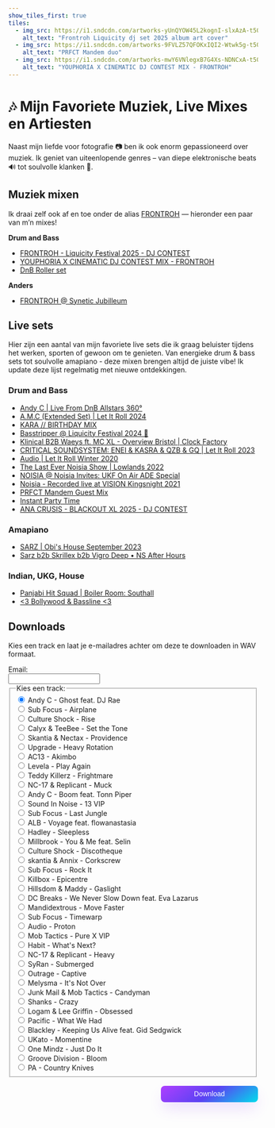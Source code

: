 ```yaml
---
show_tiles_first: true
tiles:
  - img_src: https://i1.sndcdn.com/artworks-yUnQYOW45L2kognI-slxAzA-t500x500.png
    alt_text: "Frontroh Liquicity dj set 2025 album art cover"
  - img_src: https://i1.sndcdn.com/artworks-9FVLZ57QFOKxIQI2-Wtwk5g-t500x500.jpg
    alt_text: "PRFCT Mandem duo"
  - img_src: https://i1.sndcdn.com/artworks-mwY6VNlegxB7G4Xs-NDNCxA-t500x500.png
    alt_text: "YOUPHORIA X CINEMATIC DJ CONTEST MIX - FRONTROH"
---
```


# 🎶 Mijn Favoriete Muziek, Live Mixes en Artiesten

Naast mijn liefde voor fotografie 📷 ben ik ook enorm gepassioneerd over muziek. Ik geniet van uiteenlopende genres – van diepe elektronische beats 🔊 tot soulvolle klanken 🎷.

## Muziek mixen

Ik draai zelf ook af en toe onder de alias [FRONTROH](https://www.youtube.com/@Frontroh) — hieronder een paar van m’n mixes!

**Drum and Bass**

- [FRONTROH - Liquicity Festival 2025 - DJ CONTEST](https://soundcloud.com/dj-rohan-haarlem/frontroh-liquicity-festival-2025-dj-contest?si=55c99597cc9745acb4247dcc10895401&utm_source=clipboard&utm_medium=text&utm_campaign=social_sharing)
- [YOUPHORIA X CINEMATIC DJ CONTEST MIX - FRONTROH](https://soundcloud.com/dj-rohan-haarlem/youphoria-x-cinematic-dj-contest-mix-frontroh?si=abfb1f67faf74b8aaeef949ed35e6d02&utm_source=clipboard&utm_medium=text&utm_campaign=social_sharing)
- [DnB Roller set](https://www.mixcloud.com/frontroh/dnb-roller-set/)

**Anders**

- [FRONTROH @ Synetic Jubilleum](https://soundcloud.com/dj-rohan-haarlem/frontroh-synetic-jubilleum?si=95a1c6b41bfe46cea9977fa13e25e22c&utm_source=clipboard&utm_medium=text&utm_campaign=social_sharing)

## Live sets

Hier zijn een aantal van mijn favoriete live sets die ik graag beluister tijdens het werken, sporten of gewoon om te genieten. Van energieke drum & bass sets tot soulvolle amapiano - deze mixen brengen altijd de juiste vibe! Ik update deze lijst regelmatig met nieuwe ontdekkingen.

###  Drum and Bass

- [Andy C | Live From DnB Allstars 360°](https://youtu.be/VISIvMP8kl4?si=SVuGVpfXbJtRRroI)
- [A.M.C (Extended Set) | Let It Roll 2024](https://youtu.be/7XvMAuniqVQ?si=WZKjeMErIZDBs561)
- [KARA // BIRTHDAY MIX](https://soundcloud.com/kara_dnb/kara-birthday-mixxy?si=7421be3626bd44459095cbcde541353b&utm_source=clipboard&utm_medium=text&utm_campaign=social_sharing)
- [Basstripper @ Liquicity Festival 2024 🧨](https://youtu.be/0E_xMkywboA?si=BDi6Ciy7_OMzglOe)
- [Klinical B2B Waeys ft. MC XL - Overview Bristol | Clock Factory](https://youtu.be/vJ6szXrLScc?si=tfY6jTmKB1EIn1tb)
- [CRITICAL SOUNDSYSTEM: ENEI & KASRA & QZB & GQ | Let It Roll 2023](https://youtu.be/C900hF4QuZs?si=kxgl6y3NYGzVWRM3)
- [Audio | Let It Roll Winter 2020](https://youtu.be/bhwzrBUQNnQ?si=HKB4tYFwTj3amVgh)
- [The Last Ever Noisia Show | Lowlands 2022](https://youtu.be/2GU5fLh9mbk?si=kgpdmoArJJV1HXZW)
- [NOISIA @ Noisia Invites: UKF On Air ADE Special](https://youtu.be/zrfkDoabDR0?si=P_WfPB6kFAHEiyza)
- [Noisia - Recorded live at VISION Kingsnight 2021](https://youtu.be/8eefLohMi3s?si=VfMCCuHqP5pPQCuU)
- [PRFCT Mandem Guest Mix](https://soundcloud.com/bassrush/prfct-mandem-guest-mix?in=dj-rohan-haarlem/sets/dnb-mix&si=ff42c69c8e1b456c98deea4ab30426b7&utm_source=clipboard&utm_medium=text&utm_campaign=social_sharing)
- [Instant Party Time](https://soundcloud.com/user-500987004/instant-party-time-1?si=5dd7a9d373734730a39aac14db05136d&utm_source=clipboard&utm_medium=text&utm_campaign=social_sharing)
- [ANA CRUSIS - BLACKOUT XL 2025 - DJ CONTEST](https://soundcloud.com/996633/blackout-dj-contest-v2-draft?in=dj-rohan-haarlem/sets/contest-dj&si=a6cc31502af94d20a615ac589c07e28e&utm_source=clipboard&utm_medium=text&utm_campaign=social_sharing)

### Amapiano

- [SARZ | Obi's House September 2023](https://youtu.be/DP1Hl8CTFQc?si=RzS7xBNCVOFFmmJy)
- [Sarz b2b Skrillex b2b Vigro Deep • NS After Hours](https://youtu.be/IkEPdDNnpKs?si=74M0PtxwtT4XXOq7)

### Indian, UKG, House

- [Panjabi Hit Squad | Boiler Room: Southall](https://youtu.be/EZ20Q3u0i_4?si=RZPSMD3sUtUTjIeq)
- [<3 Bollywood & Bassline <3](https://soundcloud.com/gggeethreethree/3-bollywood-bassline-3?si=0941eb8a0053409f981a3882a6c1a38f&utm_source=clipboard&utm_medium=text&utm_campaign=social_sharing)

## Downloads

Kies een track en laat je e-mailadres achter om deze te downloaden in WAV formaat.
 
<form action="https://downloads-worker.rohan-10.workers.dev/" method="POST">
  <label for="email">Email:</label><br>
  <input type="email" id="email" name="email" required><br>

  <fieldset class="song-picker">
  <legend>Kies een track:</legend>

<input type="radio" id="67391" name="song_id" value="67391" required checked />
<label for="67391">Andy C - Ghost feat. DJ Rae</label><br>

<input type="radio" id="67392" name="song_id" value="67392" />
<label for="67392">Sub Focus - Airplane</label><br>

<input type="radio" id="67393" name="song_id" value="67393" />
<label for="67393">Culture Shock - Rise</label><br>

<input type="radio" id="67394" name="song_id" value="67394" />
<label for="67394">Calyx &amp; TeeBee - Set the Tone</label><br>

<input type="radio" id="67395" name="song_id" value="67395" />
<label for="67395">Skantia &amp; Nectax - Providence</label><br>

<input type="radio" id="67396" name="song_id" value="67396" />
<label for="67396">Upgrade - Heavy Rotation</label><br>

<input type="radio" id="67397" name="song_id" value="67397" />
<label for="67397">AC13 - Akimbo</label><br>

<input type="radio" id="67398" name="song_id" value="67398" />
<label for="67398">Levela - Play Again</label><br>

<input type="radio" id="67399" name="song_id" value="67399" />
<label for="67399">Teddy Killerz - Frightmare</label><br>

<input type="radio" id="67400" name="song_id" value="67400" />
<label for="67400">NC-17 &amp; Replicant - Muck</label><br>

<input type="radio" id="67401" name="song_id" value="67401" />
<label for="67401">Andy C - Boom feat. Tonn Piper</label><br>

<input type="radio" id="67402" name="song_id" value="67402" />
<label for="67402">Sound In Noise - 13 VIP</label><br>

<input type="radio" id="67403" name="song_id" value="67403" />
<label for="67403">Sub Focus - Last Jungle</label><br>

<input type="radio" id="67404" name="song_id" value="67404" />
<label for="67404">ALB - Voyage feat. flowanastasia</label><br>

<input type="radio" id="67405" name="song_id" value="67405" />
<label for="67405">Hadley - Sleepless</label><br>

<input type="radio" id="67406" name="song_id" value="67406" />
<label for="67406">Millbrook - You &amp; Me feat. Selin</label><br>

<input type="radio" id="67407" name="song_id" value="67407" />
<label for="67407">Culture Shock - Discotheque</label><br>

<input type="radio" id="67408" name="song_id" value="67408" />
<label for="67408">skantia &amp; Annix - Corkscrew</label><br>

<input type="radio" id="67409" name="song_id" value="67409" />
<label for="67409">Sub Focus - Rock It</label><br>

<input type="radio" id="67410" name="song_id" value="67410" />
<label for="67410">Killbox - Epicentre</label><br>

<input type="radio" id="67411" name="song_id" value="67411" />
<label for="67411">Hillsdom &amp; Maddy - Gaslight</label><br>

<input type="radio" id="67412" name="song_id" value="67412" />
<label for="67412">DC Breaks - We Never Slow Down feat. Eva Lazarus</label><br>

<input type="radio" id="67413" name="song_id" value="67413" />
<label for="67413">Mandidextrous - Move Faster</label><br>

<input type="radio" id="67414" name="song_id" value="67414" />
<label for="67414">Sub Focus - Timewarp</label><br>

<input type="radio" id="67415" name="song_id" value="67415" />
<label for="67415">Audio - Proton</label><br>

<input type="radio" id="67416" name="song_id" value="67416" />
<label for="67416">Mob Tactics - Pure X VIP</label><br>

<input type="radio" id="67417" name="song_id" value="67417" />
<label for="67417">Habit - What's Next?</label><br>

<input type="radio" id="67418" name="song_id" value="67418" />
<label for="67418">NC-17 &amp; Replicant - Heavy</label><br>

<input type="radio" id="67419" name="song_id" value="67419" />
<label for="67419">SyRan - Submerged</label><br>

<input type="radio" id="67420" name="song_id" value="67420" />
<label for="67420">Outrage - Captive</label><br>

<input type="radio" id="67421" name="song_id" value="67421" />
<label for="67421">Melysma - It's Not Over</label><br>

<input type="radio" id="67422" name="song_id" value="67422" />
<label for="67422">Junk Mail &amp; Mob Tactics - Candyman</label><br>

<input type="radio" id="67423" name="song_id" value="67423" />
<label for="67423">Shanks - Crazy</label><br>

<input type="radio" id="67424" name="song_id" value="67424" />
<label for="67424">Logam &amp; Lee Griffin - Obsessed</label><br>

<input type="radio" id="67425" name="song_id" value="67425" />
<label for="67425">Pacific - What We Had</label><br>

<input type="radio" id="67426" name="song_id" value="67426" />
<label for="67426">Blackley - Keeping Us Alive feat. Gid Sedgwick</label><br>

<input type="radio" id="67427" name="song_id" value="67427" />
<label for="67427">UKato - Momentine</label><br>

<input type="radio" id="67428" name="song_id" value="67428" />
<label for="67428">One Mindz - Just Do It</label><br>

<input type="radio" id="67429" name="song_id" value="67429" />
<label for="67429">Groove Division - Bloom</label><br>

<input type="radio" id="67430" name="song_id" value="67430" />
<label for="67430">PA - Country Knives</label><br>

</fieldset>
  <br />
  <input type="submit" value="Download">
</form>

<style>
  .song-picker label {
    display: inline;
  }
input[type="submit"] {
  align-items: center;
  background-image: linear-gradient(144deg,#AF40FF, #5B42F3 50%,#00DDEB);
  border: 0;
  border-radius: 8px;
  box-shadow: rgba(151, 65, 252, 0.2) 0 15px 30px -5px;
  box-sizing: border-box;
  font-size: 1em;
  color: #FFFFFF;
  display: flex;
  justify-content: center;
  line-height: 1em;
  max-width: 100%;
  min-width: 140px;
  padding: .7em 2em;
  text-decoration: none;
  user-select: none;
  -webkit-user-select: none;
  touch-action: manipulation;
  white-space: nowrap;
  cursor: pointer;
}

input[type="submit"]:active,
input[type="submit"]:hover {
  outline: 0;
}

@media (min-width: 768px) {
  input[type="submit"] {
    min-width: 196px;
    margin-left: auto;
  }
}
</style>